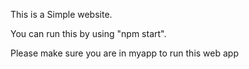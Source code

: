 This is a Simple website.

You can run this by using "npm start".

Please make sure you are in myapp to run this web app
